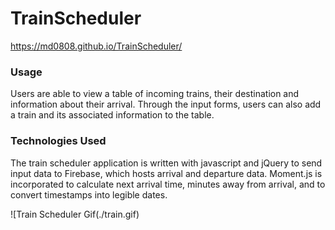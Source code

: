 # TrainScheduler

https://md0808.github.io/TrainScheduler/

### Usage
Users are able to view a table of incoming trains, their destination and information about their arrival. Through the input forms, users can also add a train and its associated information to the table.

### Technologies Used

The train scheduler application is written with javascript and jQuery to send input data to Firebase, which hosts arrival and departure data. Moment.js is incorporated to calculate next arrival time, minutes away from arrival, and to convert timestamps into legible dates.




![Train Scheduler Gif(./train.gif)